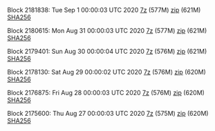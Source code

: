 Block 2181838: Tue Sep  1 00:00:03 UTC 2020 [7z]() (577M) [zip]() (621M) [SHA256]()

Block 2180615: Mon Aug 31 00:00:03 UTC 2020 [7z]() (577M) [zip]() (621M) [SHA256]()

Block 2179401: Sun Aug 30 00:00:04 UTC 2020 [7z]() (576M) [zip](https://transfer.sh/bIJqU/bootstrap.dat.20200830.zip) (621M) [SHA256](https://transfer.sh/UBGP8/sha256.txt)

Block 2178130: Sat Aug 29 00:00:02 UTC 2020 [7z]() (576M) [zip]() (620M) [SHA256]()

Block 2176875: Fri Aug 28 00:00:03 UTC 2020 [7z]() (576M) [zip]() (620M) [SHA256]()

Block 2175600: Thu Aug 27 00:00:03 UTC 2020 [7z]() (575M) [zip]() (620M) [SHA256]()
